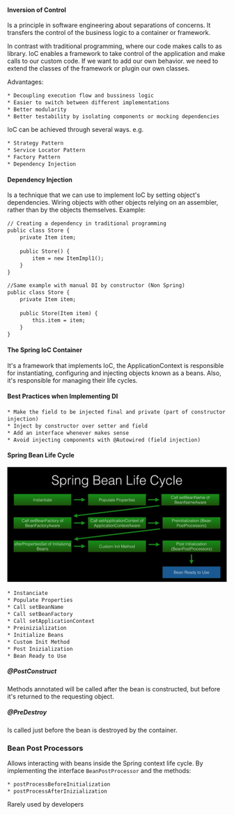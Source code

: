 #### Inversion of Control

Is a principle in software engineering about separations of concerns. It transfers the control of the business logic 
to a container or framework.

In contrast with traditional programming, where our code makes calls to as library. IoC enables a framework to take control 
of the application and make calls to our custom code. If we want to add our own behavior. we need to extend the classes 
of the framework or plugin our own classes.

Advantages:

    * Decoupling execution flow and bussiness logic
    * Easier to switch between different implementations
    * Better modularity
    * Better testability by isolating components or mocking dependencies

IoC can be achieved through several ways. e.g.

    * Strategy Pattern
    * Service Locator Pattern
    * Factory Pattern
    * Dependency Injection

#### Dependency Injection

Is a technique that we can use to implement IoC by setting object's dependencies. Wiring objects with other objects relying on an 
assembler, rather than by the objects themselves. Example:

```
// Creating a dependency in traditional programming 
public class Store {
    private Item item;
 
    public Store() {
        item = new ItemImpl1();    
    }
} 
```
```
//Same example with manual DI by constructor (Non Spring)
public class Store {
    private Item item;
    
    public Store(Item item) {
        this.item = item;
    }
}
```

#### The Spring IoC Container

It's a framework that implements IoC, the ApplicationContext is responsible for instantiating, configuring and injecting
objects known as a beans. Also, it's responsible for managing their life cycles.   


#### Best Practices when Implementing DI

    * Make the field to be injected final and private (part of constructor injection)
    * Inject by constructor over setter and field
    * Add an interface whenever makes sense
    * Avoid injecting components with @Autowired (field injection)
    
#### Spring Bean Life Cycle

![Bean Life Cycle](SpringLifeCycle.png "Spring Bean Life Cycle")

    * Instanciate
    * Populate Properties
    * Call setBeanName
    * Call setBeanFactory 
    * Call setApplicationContext
    * Preinizialization
    * Initialize Beans
    * Custom Init Method
    * Post Inizialization
    * Bean Ready to Use

##### @PostConstruct
Methods annotated will be called after the bean is constructed, but before it's returned to the requesting object. 

##### @PreDestroy    
Is called just before the bean is destroyed by the container.

### Bean Post Processors
Allows interacting with beans inside the Spring context life cycle. By implementing the interface `BeanPostProcessor`
and the methods:

    * postProcessBeforeInitialization 
    * postProcessAfterInizialization

Rarely used by developers